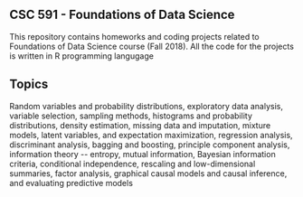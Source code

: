 ## CSC 591 - Foundations of Data Science

This repository contains homeworks and coding projects related to Foundations of Data Science course (Fall 2018). All the code for the projects is written in R programming langugage

## Topics

Random variables and probability distributions, exploratory data analysis, variable selection, sampling methods, histograms and probability distributions, density estimation, missing data and imputation, mixture models, latent variables, and expectation maximization, regression analysis, discriminant analysis, bagging and boosting, principle component analysis, information theory -- entropy, mutual information, Bayesian information criteria, conditional independence, rescaling and low-dimensional summaries, factor analysis, graphical causal models and causal inference, and evaluating predictive models
